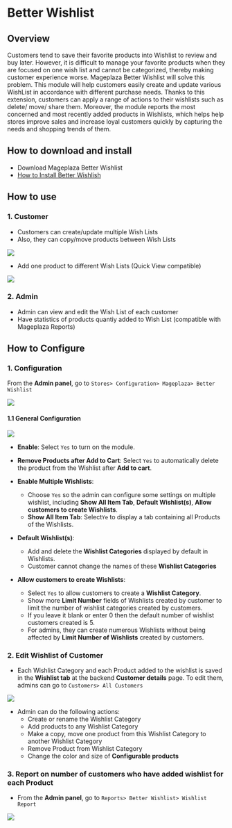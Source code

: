 # Better Wishlist 

## Overview

Customers tend to save their favorite products into Wishlist to review and buy later. However, it is difficult to manage your favorite products when they are focused on one wish list and cannot be categorized, thereby making customer experience worse. Mageplaza Better Wishlist will solve this problem. This module will help customers easily create and update various WishList in accordance with different purchase needs. Thanks to this extension, customers can apply a range of actions to their wishlists such as delete/ move/ share them. Moreover, the module reports the most concerned and most recently added products in Wishlists, which helps help stores improve sales and increase loyal customers quickly by capturing the needs and shopping trends of them.


## How to download and install

- Download Mageplaza Better Wishlist
- [How to Install Better Wishlish](https://www.mageplaza.com/install-magento-2-extension/)


## How to use

### 1. Customer

- Customers can create/update multiple Wish Lists
- Also, they can copy/move products between Wish Lists

![](https://i.imgur.com/qlz28xE.png)

- Add one product to different Wish Lists (Quick View compatible)

![](https://i.imgur.com/B6zANUh.gif)


### 2. Admin
- Admin can view and edit the Wish List of each customer
- Have statistics of products quantiy added to Wish List (compatible with Mageplaza Reports)


## How to Configure

### 1. Configuration

From the **Admin panel**, go to `Stores> Configuration> Mageplaza> Better Wishlist`

![](https://i.imgur.com/qGGIuQr.png)

#### 1.1 General Configuration

![](https://i.imgur.com/CfrbQtF.png)


- **Enable**: Select `Yes` to turn on the module.

- **Remove Products after Add to Cart**: Select `Yes` to automatically delete the product from the Wishlist after **Add to cart**. 

- **Enable Multiple Wishlists**:
  - Choose `Yes` so the admin can configure some settings on multiple wishlist, including **Show All Item Tab**, **Default Wishlist(s)**, **Allow customers to create Wishlists**.
  - **Show All Item Tab**: Select`Ye` to display a tab containing all Products of the Wishlists.
  
- **Default Wishlist(s)**:
  - Add and delete the **Wishlist Categories** displayed by default in Wishlists.
  - Customer cannot change the names of these **Wishlist Categories**
  
- **Allow customers to create Wishlists**:
  - Select `Yes` to allow customers to create a **Wishlist Category**.
  - Show more **Limit Number** fields of Wishlists created by customer to limit the number of wishlist categories created by customers.
  - If you leave it blank or enter 0 then the default number of wishlist customers created is 5.
  - For admins, they can create numerous Wishlists without being affected by **Limit Number of Wishlists** created by customers. 

### 2. Edit Wishlist of Customer

- Each Wishlist Category and each Product added to the wishlist is saved in the **Wishlist tab** at the backend **Customer details** page. To edit them, admins can go to `Customers> All Customers` 

![](https://i.imgur.com/F74kcNw.png)

- Admin can do the following actions:
  - Create or rename the Wishlist Category
  - Add products to any Wishlist Category
  - Make a copy, move one product from this Wishlist Category to another Wishlist Category
  - Remove Product from Wishlist Category
  - Change the color and size of **Configurable products**

### 3. Report on number of customers who have added wishlist for each Product

- From the **Admin panel**, go to `Reports> Better Wishlist> Wishlist Report`

![](https://i.imgur.com/QNufVQD.png)
